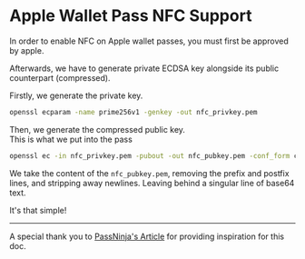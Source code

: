 # Apple Wallet Pass NFC Support

In order to enable NFC on Apple wallet passes, you must first be approved by apple.

Afterwards, we have to generate private ECDSA key alongside its public counterpart (compressed).


Firstly, we generate the private key.

```bash
openssl ecparam -name prime256v1 -genkey -out nfc_privkey.pem
```


Then, we generate the compressed public key.   
This is what we put into the pass


```bash
openssl ec -in nfc_privkey.pem -pubout -out nfc_pubkey.pem -conf_form compressed
```


We take the content of the `nfc_pubkey.pem`, removing the prefix and postfix lines, and stripping away newlines. Leaving behind a singular line of base64 text.

It's that simple!



---
A special thank you to [PassNinja's Article](https://www.passninja.com/tutorials/apple-platform/how-to-create-apple-wallet-nfc-encryption-keys) for providing inspiration for this doc.
